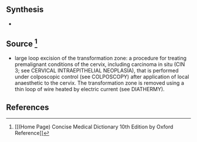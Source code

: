 ## Synthesis
- 
## Source [^1]
- large loop excision of the transformation zone: a procedure for treating premalignant conditions of the cervix, including carcinoma in situ (CIN 3; see CERVICAL INTRAEPITHELIAL NEOPLASIA), that is performed under colposcopic control (see COLPOSCOPY) after application of local anaesthetic to the cervix. The transformation zone is removed using a thin loop of wire heated by electric current (see DIATHERMY).
## References

[^1]: [[(Home Page) Concise Medical Dictionary 10th Edition by Oxford Reference]]